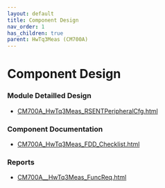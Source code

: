 ```yaml
---
layout: default
title: Component Design
nav_order: 1
has_children: true
parent: HwTq3Meas (CM700A)
---
```

# Component Design
### Module Detailled Design

- [CM700A_HwTq3Meas_RSENTPeripheralCfg.html](Design/CM700A_HwTq3Meas_RSENTPeripheralCfg.html)

### Component Documentation

- [CM700A_HwTq3Meas_FDD_Checklist.html](Doc/CM700A_HwTq3Meas_FDD_Checklist.html)

### Reports

- [CM700A__HwTq3Meas_FuncReq.html](Reports/CM700A__HwTq3Meas_FuncReq.html)

